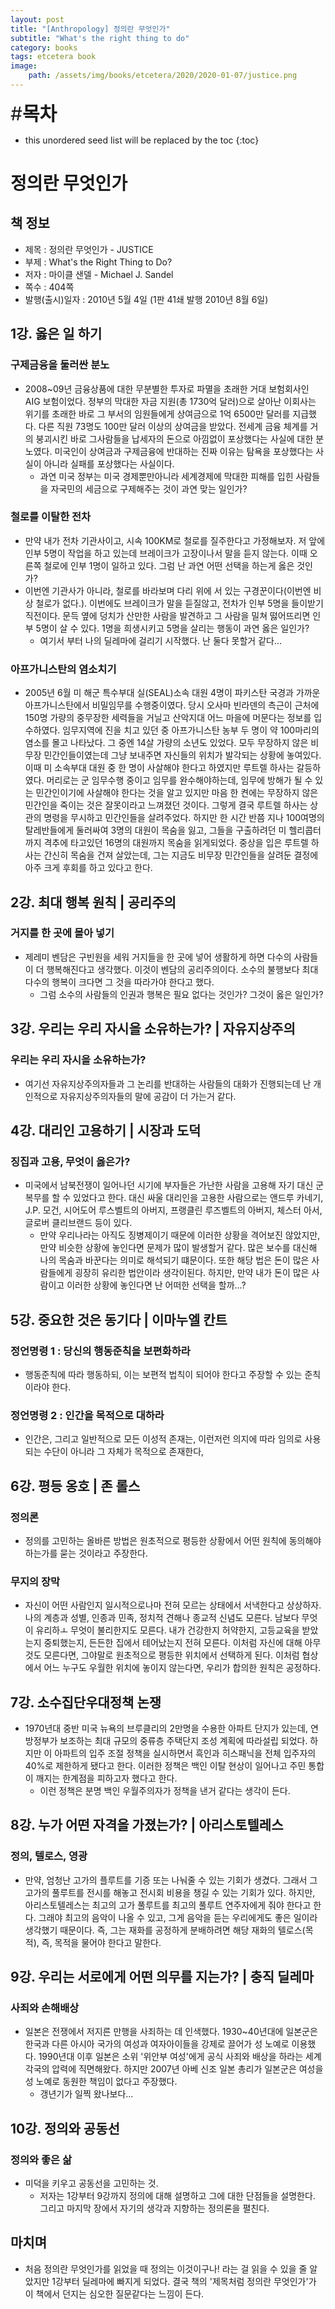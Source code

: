 ```yaml
---
layout: post
title: "[Anthropology] 정의란 무엇인가"
subtitle: "What's the right thing to do"
category: books
tags: etcetera book
image:
    path: /assets/img/books/etcetera/2020/2020-01-07/justice.png
---
```


<span style="font-size:30px;">\#**목차**</span>
* this unordered seed list will be replaced by the toc
{:toc}

# 정의란 무엇인가

## 책 정보
- 제목 : 정의란 무엇인가 - JUSTICE
- 부제 : What's the Right Thing to Do?
- 저자 : 마이클 샌델 - Michael J. Sandel
- 쪽수 : 404쪽
- 발행(출시)일자 : 2010년 5월 4일 (1판 41쇄 발행 2010년 8월 6일)

## 1강. 옳은 일 하기
### 구제금융을 둘러싼 분노
- 2008~09년 금융상품에 대한 무분별한 투자로 파멸을 초래한 거대 보험회사인 AIG 보험이었다. 
  정부의 막대한 자금 지원(총 1730억 달러)으로 살아난 이회사는 위기를 초래한 바로 그 부서의 임원들에게 상여금으로 1억 6500만 달러를 지급했다. 
  다른 직원 73명도 100만 달러 이상의 상여금을 받았다. 전세계 금융 체계를 거의 붕괴시킨 바로 그사람들을 납세자의 돈으로 아낌없이 포상했다는 사실에 대한 분노였다.
  미국인이 상여금과 구제금융에 반대하는 진짜 이유는 탐욕을 포상했다는 사실이 아니라 실패를 포상했다는 사실이다.
    - 과연 미국 정부는 미국 경제뿐만아니라 세계경제에 막대한 피해를 입힌 사람들을 자국민의 세금으로 구제해주는 것이 과연 맞는 일인가?
### 철로를 이탈한 전차
- 만약 내가 전차 기관사이고, 시속 100KM로 철로를 질주한다고 가정해보자. 저 앞에 인부 5명이 작업을 하고 있는데 브레이크가 고장이나서 말을 듣지 않는다. 
  이때 오른쪽 철로에 인부 1명이 일하고 있다. 그럼 난 과연 어떤 선택을 하는게 옳은 것인가?
- 이번엔 기관사가 아니라, 철로를 바라보며 다리 위에 서 있는 구경꾼이다(이번엔 비상 철로가 없다.). 이번에도 브레이크가 말을 듣질않고,
  전차가 인부 5명을 들이받기 직전이다. 문득 옆에 덩치가 산만한 사람을 발견하고 그 사람을 밀쳐 떯어뜨리면 인부 5명이 살 수 있다.
  1명을 희생시키고 5명을 살리는 행동이 과연 옳은 일인가? 
    - 여기서 부터 나의 딜레마에 걸리기 시작했다. 난 둘다 못할거 같다...
### 아프가니스탄의 염소치기
- 2005년 6월 미 해군 특수부대 실(SEAL)소속 대원 4명이 파키스탄 국경과 가까운 아프가니스탄에서 비밀임무를 수행중이였다.
  당시 오사마 빈라덴의 측근이 근처에 150명 가량의 중무장한 세력들을 거닐고 산악지대 어느 마을에 머문다는 정보를 입수하였다.
  임무지역에 진을 치고 있던 중 아프가니스탄 농부 두 명이 약 100마리의 염소를 몰고 나타났다. 그 중엔 14살 가량의 소년도 있었다.
  모두 무장하지 않은 비무장 민간인들이였는데 그냥 보내주면 자신들의 위치가 발각되는 상황에 놓여있다. 
  이때 미 소속부대 대원 중 한 명이 사살해야 한다고 하였지만 루트렐 하사는 갈등하였다. 머리로는 군 임무수행 중이고 임무를 완수해야하는데,
  임무에 방해가 될 수 있는 민간인이기에 사살해야 한다는 것을 알고 있지만 마음 한 켠에는 무장하지 않은 민간인을 죽이는 것은 잘못이라고 느껴졌던 것이다.
  그렇게 결국 루트렐 하사는 상관의 명령을 무시하고 민간인들을 살려주었다. 하지만 한 시간 반쯤 지나 100여명의 탈레반들에게 둘러싸여 3명의 대원이 목숨을 잃고,
  그들을 구출하려던 미 헬리콥터까지 격추에 타고있던 16명의 대원까지 목숨을 읽게되었다. 중상을 입은 루트렐 하사는 간신히 목숨을 건져 살았는데,
  그는 지금도 비무장 민간인들을 살려둔 결정에 아주 크게 후회를 하고 있다고 한다.

## 2강. 최대 행복 원칙 | 공리주의
### 거지를 한 곳에 몰아 넣기
- 제레미 벤담은 구빈원을 세워 거지들을 한 곳에 넣어 생활하게 하면 다수의 사람들이 더 행복해진다고 생각했다.
  이것이 벤담의 공리주의이다. 소수의 불행보다 최대 다수의 행복이 크다면 그 것을 따라가야 한다고 했다.
    - 그럼 소수의 사람들의 인권과 행복은 필요 없다는 것인가? 그것이 옳은 일인가?

## 3강. 우리는 우리 자시을 소유하는가? | 자유지상주의
### 우리는 우리 자시을 소유하는가?
- 여기선 자유지상주의자들과 그 논리를 반대하는 사람들의 대화가 진행되는데 난 개인적으로 자유지상주의자들의 말에 공감이 더 가는거 같다.

## 4강. 대리인 고용하기 | 시장과 도덕
### 징집과 고용, 무엇이 옳은가?
- 미국에서 남북전쟁이 일어나던 시기에 부자들은 가난한 사람을 고용해 자기 대신 군복무를 할 수 있었다고 한다.
  대신 싸울 대리인을 고용한 사람으로는 앤드루 카네기, J.P. 모건, 시어도어 루스벨트의 아버지, 프랭클린 루즈벨트의 아버지,
  체스터 아서, 글로버 클리브랜드 등이 있다.
    - 만약 우리나라는 아직도 징병제이기 때문에 이러한 상황을 격어보진 않았지만, 만약 비슷한 상황에 놓인다면 문제가 많이 발생할거 같다.
      많은 보수를 대신해 나의 목숨과 바꾼다는 의미로 해석되기 떄문이다. 또한 해당 법은 돈이 많은 사람들에게 굉장히 유리한 법안이라 생각이된다.
      하지만, 만약 내가 돈이 많은 사람이고 이러한 상황에 놓인다면 난 어떠한 선택을 할까...?

## 5강. 중요한 것은 동기다 | 이마누엘 칸트
### 정언명령 1 : 당신의 행동준칙을 보편화하라
- 행동준칙에 따라 행동하되, 이는 보편적 법칙이 되어야 한다고 주장할 수 있는 준칙이라야 한다.
### 정언명령 2 : 인간을 목적으로 대하라
- 인간은, 그리고 일반적으로 모든 이성적 존재는, 이런저런 의지에 따라 임의로 사용되는 수단이 아니라 그 자체가 목적으로 존재한다,

## 6강. 평등 옹호 | 존 롤스
### 정의론
- 정의를 고민하는 올바른 방법은 원초적으로 평등한 상황에서 어떤 원칙에 동의해야 하는가를 묻는 것이라고 주장한다.
### 무지의 장막
- 자신이 어떤 사람인지 일시적으로나마 전혀 모르는 상태에서 서낵한다고 상상하자. 나의 계층과 성별, 인종과 민족, 정치적 견해나 종교적 신념도 모른다.
  남보다 무엇이 유리하ㅗ 무엇이 불리한지도 모른다. 내가 건강한지 허약한지, 고등교육을 받았는지 중퇴했는지, 든든한 집에서 테어났는지 전혀 모른다.
  이처럼 자신에 대해 아무것도 모른다면, 그야말로 원초적으로 평등한 위치에서 선택하게 된다. 이처럼 협상에서 어느 누구도 우월한 위치에 놓이지 않는다면, 우리가 합의한 원칙은 공정하다.

## 7강. 소수집단우대정책 논쟁
- 1970년대 중반 미국 뉴욕의 브루클리의 2만명을 수용한 아파트 단지가 있는데, 연방정부가 보조하는 최대 규모의 중류층 주택단지 조성 계획에 따라설립 되었다.
  하지만 이 아파트의 입주 조절 정책을 실시하면서 흑인과 히스패닉을 전체 입주자의 40%로 제한하게 됐다고 한다.
  이러한 정책은 백인 이탈 현상이 일어나고 주민 통합이 깨지는 한계점을 피하고자 했다고 한다.
    - 이런 정책은 분명 백인 우월주의자가 정책을 낸거 같다는 생각이 든다.

## 8강. 누가 어떤 자격을 가졌는가? | 아리스토텔레스
### 정의, 텔로스, 영광
- 만약, 엄청난 고가의 플루트를 기증 또는 나눠줄 수 있는 기회가 생겼다. 그래서 그 고가의 풀루트를 전시를 해놓고 전시회 비용을 챙길 수 있는 기회가 있다.
  하지만, 아리스토텔레스는 최고의 고가 풀루트를 최고의 풀루트 연주자에게 줘야 한다고 한다. 그래야 최고의 음악이 나올 수 있고, 그게 음악을 듣는 우리에게도 좋은 일이라 생각했기 때문이다.
  즉, 그는 재화를 공정하게 분배하려면 해당 재화의 텔로스(목적), 즉, 목적을 물어야 한다고 말한다.

## 9강. 우리는 서로에게 어떤 의무를 지는가? | 충직 딜레마
### 사죄와 손해배상
- 일본은 전쟁에서 저지른 만행을 사죄하는 데 인색했다. 1930~40년대에 일본군은 한국과 다른 아시아 국가의 여성과 여자아이들을 강제로 끌어가 성 노예로 이용했다.
  1990년대 이후 일본은 소위 '위안부 여성'에게 공식 사죄와 배상을 하라는 세계 각국의 압력에 직면해왔다. 하지만 2007년 아베 신조 일본 총리가 일본군은 여성을
  성 노예로 동원한 책임이 없다고 주장했다.
    - 갱년기가 일찍 왔나보다... 

## 10강. 정의와 공동선
### 정의와 좋은 삶
- 미덕을 키우고 공동선을 고민하는 것.
  - 저자는 1강부터 9강까지 정의에 대해 설명하고 그에 대한 단점들을 설명한다. 그리고 마지막 장에서 자기의 생각과 지향하는 정의론을 펼친다.

## 마치며
- 처음 정의란 무엇인가를 읽었을 때 정의는 이것이구나! 라는 걸 읽을 수 있을 줄 알았지만 1강부터 딜레마에 빠지게 되었다. 
  결국 책의 '제목처럼 정의란 무엇인가'가 이 책에서 던지는 심오한 질문같다는 느낌이 든다.






